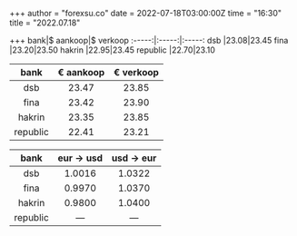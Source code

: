 +++
author = "forexsu.co"
date = 2022-07-18T03:00:00Z
time = "16:30"
title = "2022.07.18"

+++
bank|$ aankoop|$ verkoop
:-----:|:-----:|:-----:
dsb  |23.08|23.45
fina  |23.20|23.50
hakrin  |22.95|23.45
republic  |22.70|23.10

bank|€ aankoop|€ verkoop
:-----:|:-----:|:-----:
dsb  |23.47|23.85
fina  |23.42|23.90
hakrin  |23.35|23.85
republic  |22.41|23.21

bank|eur → usd|usd → eur
:-----:|:-----:|:-----:
dsb  |1.0016|1.0322
fina  |0.9970|1.0370
hakrin  |0.9800|1.0400
republic  |—|—
